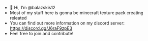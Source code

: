 - 👋 Hi, I’m @balazskis12
- Most of my stuff here is gonna be minecraft texture pack creating releated
- You can find out more information on my discord server: https://discord.gg/J6raF9zpE3
- Feel free to join and contribute!

